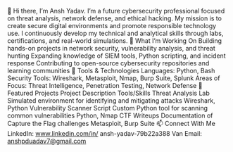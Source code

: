 
👋 Hi there, I’m Ansh Yadav.
I’m a future cybersecurity professional focused on threat analysis, network defense, and ethical hacking. My mission is to create secure digital environments and promote responsible technology use. I continuously develop my technical and analytical skills through labs, certifications, and real-world simulations.
🔐 What I’m Working On
Building hands-on projects in network security, vulnerability analysis, and threat hunting
Expanding knowledge of SIEM tools, Python scripting, and incident response
Contributing to open-source cybersecurity repositories and learning communities
🧰 Tools & Technologies
Languages: Python, Bash
Security Tools: Wireshark, Metasploit, Nmap, Burp Suite, Splunk
Areas of Focus: Threat Intelligence, Penetration Testing, Network Defense
🚀 Featured Projects
Project	Description	Tools/Skills
Threat Analysis Lab	Simulated environment for identifying and mitigating attacks	Wireshark, Python
Vulnerability Scanner Script	Custom Python tool for scanning common vulnerabilities	Python, Nmap
CTF Writeups	Documentation of Capture the Flag challenges	Metasploit, Burp Suite
📫 Connect With Me
LinkedIn: www.linkedin.com/in/
ansh-yadav-79b22a388
Van
Email: anshpduadav7@gmail.com
